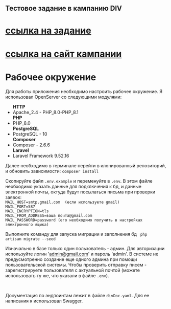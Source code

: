 ## Тестовое задание в кампанию DIV

# [ссылка на задание](https://docs.google.com/document/d/1vfHYU8E_SPL9h_hGoXWN0b4AyCRsWlIn_cHLyp4P5Z8/edit?pli=1)

# [ссылка на сайт кампании](https://div-production.ru/)

<h1>Рабочее окружение</h1>
    <p> 
    Для работы приложения необходимо настроить рабочее окружение. Я использовал OpenServer со следующими модулями:
    </p>
<ul>
    <b>HTTP</b>
    <li>Apache_2.4 - PHP_8.0-PHP_8.1</li>
    <b>PHP</b>
    <li>PHP_8.0</li>
    <b>PostgreSQL</b>
    <li>PostgreSQL - 10</li>
    <b>Composer</b>
    <li>Composer - 2.6.6</li>
    <b>Laravel</b>
    <li>Laravel Framework 9.52.16</li>
</ul>

<p> 
    Далее необходимо в терминале перейти в клонированный    репозиторий, и обновить зависимости:
    <code>composer install</code> 
</p>

<p>
Скопируйте файл <code>.env.example</code> и переменуйте в <code>.env</code>. В этом файле необходимо указать данные для подключения к бд, и данные электронной почты, октуда будут посылаться письма при проверки заявок: <br> 
<code>MAIL_HOST=smtp.gmail.com  (если используете gmail)</code><br>
<code>MAIL_PORT=587</code><br>
<code>MAIL_ENCRYPTION=tls</code><br>
<code>MAIL_FROM_ADDRESS=ваша почта@gmail.com</code><br>
<code>MAIL_PASSWORD=password (его необходимо получить в настройках электронного ящика)</code><br>



Выполните команду для запуска миграции и заполнения бд
<code> php artisan migrate --seed </code>

Изначально в базе только один пользователь - админ. Для авторизации используйте логин 'admin@gmail.com' и пароль 'admin'. В системе не предусмотренно создание еще одного админа при помощи пользовательской системы. Чтобы проверить отправку писем - зарегистрируете пользователя с актуальной почтой (можете использовать ту же, что указали в файле <code>.env</code>).

<br>

Документация по эндпоинтам лежит в файле <code>divDoc.yaml</code>. Для ее написания я использовал Swagger.

</p>



</p>
